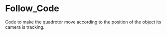 # Follow_Code
Code to make the quadrotor move according to the position of the object its camera is tracking.
